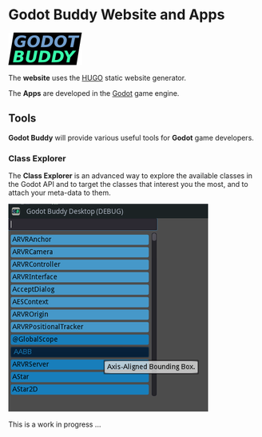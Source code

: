 # Godot Buddy Website and Apps

![Godot Buddy](themes/godot-buddy-theme/static/img/godot-buddy.png)


The **website** uses the [HUGO](https://gohugo.io) static website generator.

The **Apps** are developed in the [Godot](https://godotengine.org) game engine.

## Tools

**Godot Buddy** will provide various useful tools for **Godot** game developers.

### Class Explorer

The **Class Explorer** is an advanced way to explore the available classes in the Godot API and to target the classes that interest you the most, and to attach your meta-data to them.

![Class List](resources/class-explorer.png)

This is a work in progress ...
